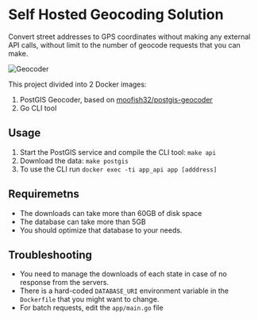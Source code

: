 # Self Hosted Geocoding Solution

Convert street addresses to GPS coordinates without making any external API calls, without limit to the number of geocode requests that you can make.

![Geocoder](https://github.com/shavit/Team10House/blob/master/doc/preview.png?raw=true)

This project divided into 2 Docker images:
1. PostGIS Geocoder, based on [moofish32/postgis-geocoder](https://hub.docker.com/r/moofish32/postgis-geocoder/)
2. Go CLI tool

## Usage
1. Start the PostGIS service and compile the CLI tool: `make api`
2. Download the data: `make postgis`
3. To use the CLI run `docker exec -ti app_api app [adddress]`

## Requiremetns
* The downloads can take more than 60GB of disk space
* The database can take more than 5GB
* You should optimize that database to your needs.

## Troubleshooting
* You need to manage the downloads of each state in case of no response from the servers.
* There is a hard-coded `DATABASE_URI` environment variable in the `Dockerfile` that you might want to change.
* For batch requests, edit the `app/main.go` file
